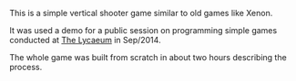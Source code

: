 This is a simple vertical shooter game similar to old games like Xenon. 

It was used a demo for a public session on programming simple games
conducted at [The
Lycaeum](http://thelycaeum.in/blog/2014/09/01/public_sessions/) in
Sep/2014.

The whole game was built from scratch in about two hours describing
the process.


